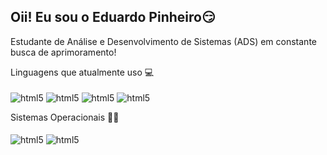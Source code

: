 ## Oii! Eu sou o Eduardo Pinheiro😏
Estudante de Análise e Desenvolvimento de Sistemas (ADS) em constante busca de aprimoramento!
<p>
  
</p>
Linguagens que atualmente uso 💻
<div style="display: inline_block"><br/>
  <img align=center alt="html5" src="https://img.shields.io/badge/HTML5-E34F26?style=for-the-badge&logo=html5&logoColor=white" />
  <img align=center alt="html5" src="https://img.shields.io/badge/PHP-3776AB?style=for-the-badge&logo=php&logoColor=white" />
  <img align=center alt="html5" src="https://img.shields.io/badge/JAVASCRIPT-FFFF00?style=for-the-badge&logo=javascript&logoColor=white" />
  <img align=center alt="html5" src="https://img.shields.io/badge/Python-483D8B?style=for-the-badge&logo=python&logoColor=white" />
</div>
<p>
  
</p>
Sistemas Operacionais 👨‍💻
<div style="display: inline_block"><br/>
  <img align=center alt="html5" src="https://img.shields.io/badge/Windows-0078D6?style=for-the-badge&logo=windows&logoColor=white" />
  <img align=center alt="html5" src="https://img.shields.io/badge/Kali_Linux-000000?style=for-the-badge&logo=kali-linux&logoColor=white" />
</div>
